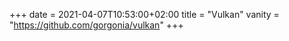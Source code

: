 +++
date = 2021-04-07T10:53:00+02:00
title = "Vulkan"
vanity = "https://github.com/gorgonia/vulkan"
+++
